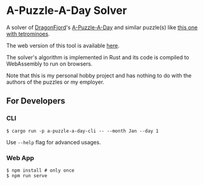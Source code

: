 # A-Puzzle-A-Day Solver

A solver of [DragonFjord](https://www.dragonfjord.com/)'s [A-Puzzle-A-Day](https://www.dragonfjord.com/product/a-puzzle-a-day/) and similar puzzle(s) like [this one with tetrominoes](public/tetromino_pieces.jpg).

The web version of this tool is available [here](http://keiichiw.github.io/a-puzzle-a-day-solver/).

The solver's algorithm is implemented in Rust and its code is compiled to WebAssembly to run on browsers.

Note that this is my personal hobby project and has nothing to do with the authors of the puzzles or my employer.

## For Developers

### CLI

```
$ cargo run -p a-puzzle-a-day-cli -- --month Jan --day 1
```

Use `--help` flag for advanced usages.

### Web App

```
$ npm install # only once
$ npm run serve
```
